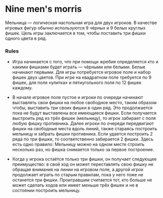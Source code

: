 # Nine men's morris

Мeльница — логическая настольная игра для двух игроков. В качестве игровых фигур обычно используются 9 чёрных и 9 белых круглых фишек. Цель игры заключается в том, чтобы поставить три фишки одного цвета в ряд.

### Rules
* Игра начинается с того, что при помощи жребия определяется кто и какими фишками будет играть — чёрными или белыми. Белые начинают первыми. Для игры потребуется игровое поле и набор фишек двух цветов. При игре на квадратном поле требуется по 9 фишек, для поля «улитка» и пятиугольного поля по 12 фишек каждому.

* В начале игровое поле пустое и игроки по очереди начинают выставлять свои фишки на любое свободное место, таким образом чтобы, выставить три своих фишки в один ряд. Это продолжается пока не будут выставлены все имеющиеся фишки. Если получается выстроить ряд из трёх фишек (мельницу), то игрок забирает с поля любую фишку противника. Далее игроки по очереди передвигают фишки на свободные места вдоль линий, также стараясь построить мельницу и забрать фишки противника. Если удается построить 2 ряда по три фишки, то соответственно забирается 2 фишки. Здесь есть одно правило: Мельницу можно на одном месте строить несколько раз, но фишка снимается только за первое построение.

* Когда у игрока остаётся только три фишки, он получает следующее преимущество: в свой ход он может переставлять свою фишку не обращая внимания на линии на игровом поле, а другой игрок продолжает играть по старым правилам, пока у него тоже не останется три фишки. Проигравшим считается тот, кто больше не может сделать ходов или имеет меньше трёх фишек и не в состоянии построить мельницу.
